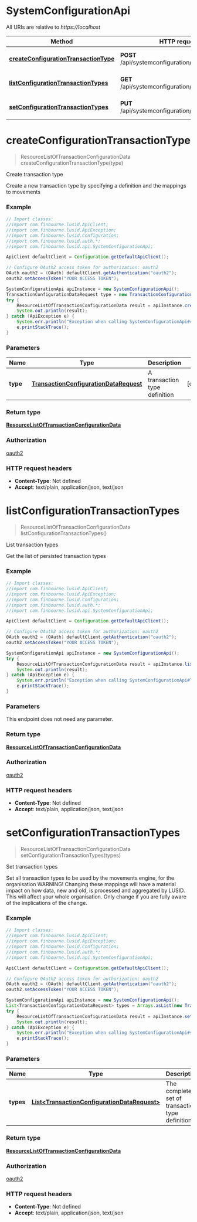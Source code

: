 # SystemConfigurationApi

All URIs are relative to *https://localhost*

Method | HTTP request | Description
------------- | ------------- | -------------
[**createConfigurationTransactionType**](SystemConfigurationApi.md#createConfigurationTransactionType) | **POST** /api/systemconfiguration/transactiontypes | Create transaction type
[**listConfigurationTransactionTypes**](SystemConfigurationApi.md#listConfigurationTransactionTypes) | **GET** /api/systemconfiguration/transactiontypes | List transaction types
[**setConfigurationTransactionTypes**](SystemConfigurationApi.md#setConfigurationTransactionTypes) | **PUT** /api/systemconfiguration/transactiontypes | Set transaction types


<a name="createConfigurationTransactionType"></a>
# **createConfigurationTransactionType**
> ResourceListOfTransactionConfigurationData createConfigurationTransactionType(type)

Create transaction type

Create a new transaction type by specifying a definition and the mappings to movements

### Example
```java
// Import classes:
//import com.finbourne.lusid.ApiClient;
//import com.finbourne.lusid.ApiException;
//import com.finbourne.lusid.Configuration;
//import com.finbourne.lusid.auth.*;
//import com.finbourne.lusid.api.SystemConfigurationApi;

ApiClient defaultClient = Configuration.getDefaultApiClient();

// Configure OAuth2 access token for authorization: oauth2
OAuth oauth2 = (OAuth) defaultClient.getAuthentication("oauth2");
oauth2.setAccessToken("YOUR ACCESS TOKEN");

SystemConfigurationApi apiInstance = new SystemConfigurationApi();
TransactionConfigurationDataRequest type = new TransactionConfigurationDataRequest(); // TransactionConfigurationDataRequest | A transaction type definition
try {
    ResourceListOfTransactionConfigurationData result = apiInstance.createConfigurationTransactionType(type);
    System.out.println(result);
} catch (ApiException e) {
    System.err.println("Exception when calling SystemConfigurationApi#createConfigurationTransactionType");
    e.printStackTrace();
}
```

### Parameters

Name | Type | Description  | Notes
------------- | ------------- | ------------- | -------------
 **type** | [**TransactionConfigurationDataRequest**](TransactionConfigurationDataRequest.md)| A transaction type definition | [optional]

### Return type

[**ResourceListOfTransactionConfigurationData**](ResourceListOfTransactionConfigurationData.md)

### Authorization

[oauth2](../README.md#oauth2)

### HTTP request headers

 - **Content-Type**: Not defined
 - **Accept**: text/plain, application/json, text/json

<a name="listConfigurationTransactionTypes"></a>
# **listConfigurationTransactionTypes**
> ResourceListOfTransactionConfigurationData listConfigurationTransactionTypes()

List transaction types

Get the list of persisted transaction types

### Example
```java
// Import classes:
//import com.finbourne.lusid.ApiClient;
//import com.finbourne.lusid.ApiException;
//import com.finbourne.lusid.Configuration;
//import com.finbourne.lusid.auth.*;
//import com.finbourne.lusid.api.SystemConfigurationApi;

ApiClient defaultClient = Configuration.getDefaultApiClient();

// Configure OAuth2 access token for authorization: oauth2
OAuth oauth2 = (OAuth) defaultClient.getAuthentication("oauth2");
oauth2.setAccessToken("YOUR ACCESS TOKEN");

SystemConfigurationApi apiInstance = new SystemConfigurationApi();
try {
    ResourceListOfTransactionConfigurationData result = apiInstance.listConfigurationTransactionTypes();
    System.out.println(result);
} catch (ApiException e) {
    System.err.println("Exception when calling SystemConfigurationApi#listConfigurationTransactionTypes");
    e.printStackTrace();
}
```

### Parameters
This endpoint does not need any parameter.

### Return type

[**ResourceListOfTransactionConfigurationData**](ResourceListOfTransactionConfigurationData.md)

### Authorization

[oauth2](../README.md#oauth2)

### HTTP request headers

 - **Content-Type**: Not defined
 - **Accept**: text/plain, application/json, text/json

<a name="setConfigurationTransactionTypes"></a>
# **setConfigurationTransactionTypes**
> ResourceListOfTransactionConfigurationData setConfigurationTransactionTypes(types)

Set transaction types

Set all transaction types to be used by the movements engine, for the organisation                WARNING! Changing these mappings will have a material impact on how data, new and old, is processed and aggregated by LUSID. This will affect your whole organisation. Only change if you are fully aware of the implications of the change.

### Example
```java
// Import classes:
//import com.finbourne.lusid.ApiClient;
//import com.finbourne.lusid.ApiException;
//import com.finbourne.lusid.Configuration;
//import com.finbourne.lusid.auth.*;
//import com.finbourne.lusid.api.SystemConfigurationApi;

ApiClient defaultClient = Configuration.getDefaultApiClient();

// Configure OAuth2 access token for authorization: oauth2
OAuth oauth2 = (OAuth) defaultClient.getAuthentication("oauth2");
oauth2.setAccessToken("YOUR ACCESS TOKEN");

SystemConfigurationApi apiInstance = new SystemConfigurationApi();
List<TransactionConfigurationDataRequest> types = Arrays.asList(new TransactionConfigurationDataRequest()); // List<TransactionConfigurationDataRequest> | The complete set of transaction type definitions
try {
    ResourceListOfTransactionConfigurationData result = apiInstance.setConfigurationTransactionTypes(types);
    System.out.println(result);
} catch (ApiException e) {
    System.err.println("Exception when calling SystemConfigurationApi#setConfigurationTransactionTypes");
    e.printStackTrace();
}
```

### Parameters

Name | Type | Description  | Notes
------------- | ------------- | ------------- | -------------
 **types** | [**List&lt;TransactionConfigurationDataRequest&gt;**](TransactionConfigurationDataRequest.md)| The complete set of transaction type definitions | [optional]

### Return type

[**ResourceListOfTransactionConfigurationData**](ResourceListOfTransactionConfigurationData.md)

### Authorization

[oauth2](../README.md#oauth2)

### HTTP request headers

 - **Content-Type**: Not defined
 - **Accept**: text/plain, application/json, text/json


